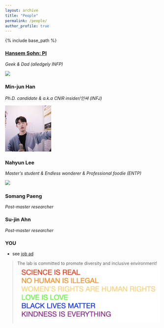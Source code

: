 ```yaml
---
layout: archive
title: "People"
permalink: /people/
author_profile: true
---
```


{% include base_path %}

### [Hansem Sohn: PI](https://hansem.github.io/)
_Geek & Dad (alledgely INFP)_

<img src="../images/HansemSohn_20170406_00_profile.jpg" width="150">

### Min-jun Han
_Ph.D. candidate & a.k.a CNIR insider/인싸 (INFJ)_

<img src="../images/minjun.jpg" width="150">

### Nahyun Lee
_Master's student & Endless wonderer & Professional foodie (ENTP)_

<img src="../images/nahyun" width="150">

### Somang Paeng
_Post-master researcher_

### Su-jin Ahn
_Post-master researcher_

### YOU
  * see [job ad](https://natural-intelligence-lab.github.io/join)

> The lab is committed to promote diversity and inclusive environment!
![science_is_real](../images/SCIENCE_IS_REAL.jpeg)
